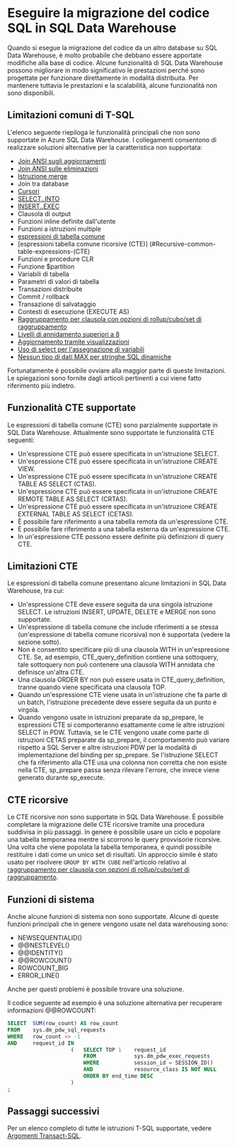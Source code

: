 <properties
   pageTitle="Eseguire la migrazione del codice SQL in SQL Data Warehouse | Microsoft Azure"
   description="Suggerimenti per la migrazione del codice SQL in Azure SQL Data Warehouse per lo sviluppo di soluzioni."
   services="sql-data-warehouse"
   documentationCenter="NA"
   authors="lodipalm"
   manager="barbkess"
   editor=""/>

<tags
   ms.service="sql-data-warehouse"
   ms.devlang="NA"
   ms.topic="article"
   ms.tgt_pltfrm="NA"
   ms.workload="data-services"
   ms.date="06/30/2016"
   ms.author="lodipalm;barbkess;sonyama;jrj"/>

# Eseguire la migrazione del codice SQL in SQL Data Warehouse

Quando si esegue la migrazione del codice da un altro database su SQL Data Warehouse, è molto probabile che debbano essere apportate modifiche alla base di codice. Alcune funzionalità di SQL Data Warehouse possono migliorare in modo significativo le prestazioni perché sono progettate per funzionare direttamente in modalità distribuita. Per mantenere tuttavia le prestazioni e la scalabilità, alcune funzionalità non sono disponibili.

## Limitazioni comuni di T-SQL

L'elenco seguente riepiloga le funzionalità principali che non sono supportate in Azure SQL Data Warehouse. I collegamenti consentono di realizzare soluzioni alternative per la caratteristica non supportata:

- [Join ANSI sugli aggiornamenti][]
- [Join ANSI sulle eliminazioni][]
- [Istruzione merge][]
- Join tra database
- [Cursori][]
- [SELECT..INTO][]
- [INSERT..EXEC][]
- Clausola di output
- Funzioni inline definite dall'utente
- Funzioni a istruzioni multiple
- [espressioni di tabella comune](#Common-table-expressions)
- [espressioni tabella comune ricorsive (CTE)] \(#Recursive-common-table-expressions-(CTE)
- Funzioni e procedure CLR
- Funzione $partition
- Variabili di tabella
- Parametri di valori di tabella
- Transazioni distribuite
- Commit / rollback
- Transazione di salvataggio
- Contesti di esecuzione (EXECUTE AS)
- [Raggruppamento per clausola con opzioni di rollup/cubo/set di raggruppamento][]
- [Livelli di annidamento superiori a 8][]
- [Aggiornamento tramite visualizzazioni][]
- [Uso di select per l'assegnazione di variabili][]
- [Nessun tipo di dati MAX per stringhe SQL dinamiche][]

Fortunatamente è possibile ovviare alla maggior parte di queste limitazioni. Le spiegazioni sono fornite dagli articoli pertinenti a cui viene fatto riferimento più indietro.

## Funzionalità CTE supportate

Le espressioni di tabella comune (CTE) sono parzialmente supportate in SQL Data Warehouse. Attualmente sono supportate le funzionalità CTE seguenti:

- Un'espressione CTE può essere specificata in un'istruzione SELECT.
- Un'espressione CTE può essere specificata in un'istruzione CREATE VIEW.
- Un'espressione CTE può essere specificata in un'istruzione CREATE TABLE AS SELECT (CTAS).
- Un'espressione CTE può essere specificata in un'istruzione CREATE REMOTE TABLE AS SELECT (CRTAS).
- Un'espressione CTE può essere specificata in un'istruzione CREATE EXTERNAL TABLE AS SELECT (CETAS).
- È possibile fare riferimento a una tabella remota da un'espressione CTE.
- È possibile fare riferimento a una tabella esterna da un'espressione CTE.
- In un'espressione CTE possono essere definite più definizioni di query CTE.

## Limitazioni CTE

Le espressioni di tabella comune presentano alcune limitazioni in SQL Data Warehouse, tra cui:

- Un'espressione CTE deve essere seguita da una singola istruzione SELECT. Le istruzioni INSERT, UPDATE, DELETE e MERGE non sono supportate.
- Un'espressione di tabella comune che include riferimenti a se stessa (un'espressione di tabella comune ricorsiva) non è supportata (vedere la sezione sotto).
- Non è consentito specificare più di una clausola WITH in un'espressione CTE. Se, ad esempio, CTE\_query\_definition contiene una sottoquery, tale sottoquery non può contenere una clausola WITH annidata che definisce un'altra CTE.
- Una clausola ORDER BY non può essere usata in CTE\_query\_definition, tranne quando viene specificata una clausola TOP.
- Quando un'espressione CTE viene usata in un'istruzione che fa parte di un batch, l'istruzione precedente deve essere seguita da un punto e virgola.
- Quando vengono usate in istruzioni preparate da sp\_prepare, le espressioni CTE si comporteranno esattamente come le altre istruzioni SELECT in PDW. Tuttavia, se le CTE vengono usate come parte di istruzioni CETAS preparate da sp\_prepare, il comportamento può variare rispetto a SQL Server e altre istruzioni PDW per la modalità di implementazione del binding per sp\_prepare. Se l'istruzione SELECT che fa riferimento alla CTE usa una colonna non corretta che non esiste nella CTE, sp\_prepare passa senza rilevare l'errore, che invece viene generato durante sp\_execute.

## CTE ricorsive

Le CTE ricorsive non sono supportate in SQL Data Warehouse. È possibile completare la migrazione delle CTE ricorsive tramite una procedura suddivisa in più passaggi. In genere è possibile usare un ciclo e popolare una tabella temporanea mentre si scorrono le query provvisorie ricorsive. Una volta che viene popolata la tabella temporanea, è quindi possibile restituire i dati come un unico set di risultati. Un approccio simile è stato usato per risolvere `GROUP BY WITH CUBE` nell'articolo relativo al [raggruppamento per clausola con opzioni di rollup/cubo/set di raggruppamento][].

## Funzioni di sistema

Anche alcune funzioni di sistema non sono supportate. Alcune di queste funzioni principali che in genere vengono usate nel data warehousing sono:

- NEWSEQUENTIALID()
- @@NESTLEVEL()
- @@IDENTITY()
- @@ROWCOUNT()
- ROWCOUNT\_BIG
- ERROR\_LINE()

Anche per questi problemi è possibile trovare una soluzione.

Il codice seguente ad esempio è una soluzione alternativa per recuperare informazioni @@ROWCOUNT:

```sql
SELECT  SUM(row_count) AS row_count
FROM    sys.dm_pdw_sql_requests
WHERE   row_count <> -1
AND     request_id IN
                    (   SELECT TOP 1    request_id
                        FROM            sys.dm_pdw_exec_requests
                        WHERE           session_id = SESSION_ID()
                        AND             resource_class IS NOT NULL
                        ORDER BY end_time DESC
                    )
;
```

## Passaggi successivi
Per un elenco completo di tutte le istruzioni T-SQL supportate, vedere [Argomenti Transact-SQL][].

<!--Image references-->

<!--Article references-->
[Join ANSI sugli aggiornamenti]: ./sql-data-warehouse-develop-ctas.md#ansi-join-replacement-for-update-statements
[Join ANSI sulle eliminazioni]: ./sql-data-warehouse-develop-ctas.md#ansi-join-replacement-for-delete-statements
[Istruzione merge]: ./sql-data-warehouse-develop-ctas.md#replace-merge-statements
[INSERT..EXEC]: ./sql-data-warehouse-tables-temporary.md#modularizing-code
[Argomenti Transact-SQL]: ./sql-data-warehouse-reference-tsql-statements.md

[Cursori]: ./sql-data-warehouse-develop-loops.md
[SELECT..INTO]: ./sql-data-warehouse-develop-ctas.md#selectinto
[Raggruppamento per clausola con opzioni di rollup/cubo/set di raggruppamento]: ./sql-data-warehouse-develop-group-by-options.md
[Livelli di annidamento superiori a 8]: ./sql-data-warehouse-develop-transactions.md
[Aggiornamento tramite visualizzazioni]: ./sql-data-warehouse-develop-views.md
[Uso di select per l'assegnazione di variabili]: ./sql-data-warehouse-develop-variable-assignment.md
[Nessun tipo di dati MAX per stringhe SQL dinamiche]: ./sql-data-warehouse-develop-dynamic-sql.md

<!--MSDN references-->

<!--Other Web references-->

<!---HONumber=AcomDC_0706_2016-->